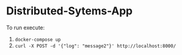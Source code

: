 # Distributed-Sytems-App

To run execute:
1. ```docker-compose up```
2. ```curl -X POST -d '{"log": "message2"}' http://localhost:8000/```
